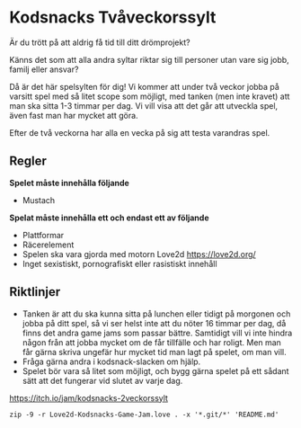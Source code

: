 # Kodsnacks Tvåveckorssylt #

Är du trött på att aldrig få tid till ditt drömprojekt?

Känns det som att alla andra syltar riktar sig till personer utan vare sig jobb, familj eller ansvar?

Då är det här spelsylten för dig! Vi kommer att under två veckor jobba på varsitt spel med så litet scope som möjligt, med tanken (men inte kravet) att man ska sitta 1-3 timmar per dag. Vi vill visa att det går att utveckla spel, även fast man har mycket att göra.

Efter de två veckorna har alla en vecka på sig att testa varandras spel.

## Regler ##

**Spelet måste innehålla följande**

- Mustach

**Spelat måste innehålla ett och endast ett av följande**

- Plattformar
- Räcerelement
- Spelen ska vara gjorda med motorn Love2d https://love2d.org/
- Inget sexistiskt, pornografiskt eller rasistiskt innehåll

## Riktlinjer ##

- Tanken är att du ska kunna sitta på lunchen eller tidigt på morgonen och jobba på ditt spel, så vi ser helst inte att du nöter 16 timmar per dag, då finns det andra game jams som passar bättre. Samtidigt vill vi inte hindra någon från att jobba mycket om de får tillfälle och har roligt. Men man får gärna skriva ungefär hur mycket tid man lagt på spelet, om man vill.
- Fråga gärna andra i kodsnack-slacken om hjälp.
- Spelet bör vara så litet som möjligt, och bygg gärna spelet på ett sådant sätt att det fungerar vid slutet av varje dag.

https://itch.io/jam/kodsnacks-2veckorssylt

`zip -9 -r Love2d-Kodsnacks-Game-Jam.love . -x '*.git/*' 'README.md'`
